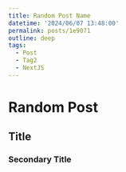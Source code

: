 ```yaml
---
title: Random Post Name
datetime: '2024/06/07 13:48:00'
permalink: posts/1e9071
outline: deep
tags:
  - Post
  - Tag2
  - NextJS
---
```


# Random Post 

## Title

### Secondary Title
